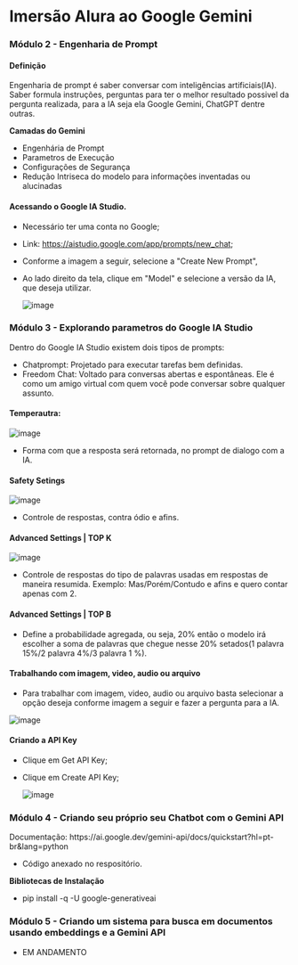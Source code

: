 # Imersão Alura ao Google Gemini

### Módulo 2 - Engenharia de Prompt

#### Definição
Engenharia de prompt é  saber conversar com inteligências artificiais(IA). Saber formula instruções, perguntas para ter o melhor resultado possivel da pergunta realizada, para a IA seja ela Google Gemini, ChatGPT dentre outras.

<strong> Camadas do Gemini </strong>
- Engenhária de Prompt
- Parametros de Execução
- Configurações de Segurança
- Redução Intriseca do modelo para informações inventadas ou alucinadas

#### Acessando o Google IA Studio.
 - Necessário ter uma conta no Google;
 - Link: https://aistudio.google.com/app/prompts/new_chat;
 - Conforme a imagem a seguir, selecione a "Create New Prompt",
 - Ao lado direito da tela, clique em "Model" e selecione a versão da IA, que deseja utilizar.
   
   ![image](https://github.com/user-attachments/assets/7083303c-c746-4110-8a52-937faeb825c2)



### Módulo 3 - Explorando parametros do Google IA Studio
Dentro do Google IA Studio  existem dois tipos de prompts:
- Chatprompt: Projetado para executar tarefas bem definidas.
- Freedom Chat: Voltado para conversas abertas e espontâneas. Ele é como um amigo virtual com quem você pode conversar sobre qualquer assunto.

#### Temperautra: 
![image](https://github.com/user-attachments/assets/eae18576-80bb-4ecb-8dc8-834bea5c4aa2)
 - <p> Forma com que a resposta será retornada, no prompt de dialogo com a IA. </p> 


#### Safety Setings
![image](https://github.com/user-attachments/assets/f3af8701-242c-4d57-aa78-ca3b54a2abff)
 - <p>Controle de respostas, contra ódio e afins.</p>

#### Advanced Settings | TOP K
![image](https://github.com/user-attachments/assets/ae72d4fd-61dd-40b0-8066-f759cf31d732)
- <p>Controle de respostas do tipo de palavras usadas em respostas de maneira resumida. Exemplo: Mas/Porém/Contudo e afins e quero contar apenas com 2.</p>

#### Advanced Settings | TOP B
- <p>Define a probabilidade agregada, ou seja, 20% então o modelo irá escolher a soma de palavras que chegue nesse 20% setados(1 palavra 15%/2 palavra 4%/3 palavra 1 %).</p>

#### Trabalhando com imagem, video, audio ou arquivo
- <p> Para trabalhar com imagem, video, audio ou arquivo basta selecionar a opção deseja conforme imagem a seguir e fazer a pergunta para a IA.</p>

![image](https://github.com/user-attachments/assets/3e7f0154-94ab-4e83-922c-3e6173e7c318)

#### Criando a API Key
- Clique em  Get API Key;
- Clique em Create API Key;

  ![image](https://github.com/user-attachments/assets/7ead1a9c-f92f-42a1-a44a-f527b4881237)

### Módulo 4 - Criando seu próprio seu Chatbot com o Gemini API

<p> Documentação: https://ai.google.dev/gemini-api/docs/quickstart?hl=pt-br&lang=python </p>

 - <p>Código anexado no respositório.</p>

<strong>Bibliotecas de Instalação </strong>
- pip install -q -U google-generativeai

### Módulo 5 - Criando um sistema para busca em documentos usando embeddings e a Gemini API
- EM ANDAMENTO
